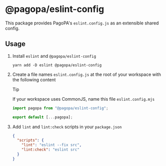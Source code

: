 # @pagopa/eslint-config

This package provides PagoPA's `eslint.config.js` as an extensible shared config.

## Usage

1. Install `eslint` and `@pagopa/eslint-config`

   ```shell
   yarn add -D eslint @pagopa/eslint-config
   ```

2. Create a file names `eslint.config.js` at the root of your workspace with the following content

   > [!TIP]  
   > If your workspace uses CommonJS, name this file `eslint.config.mjs`

   ```js
   import pagopa from "@pagopa/eslint-config";

   export default [...pagopa];
   ```

3. Add `lint` and `lint:check` scripts in your `package.json`

   ```json
   {
     "scripts": {
       "lint": "eslint --fix src",
       "lint:check": "eslint src"
     }
   }
   ```
